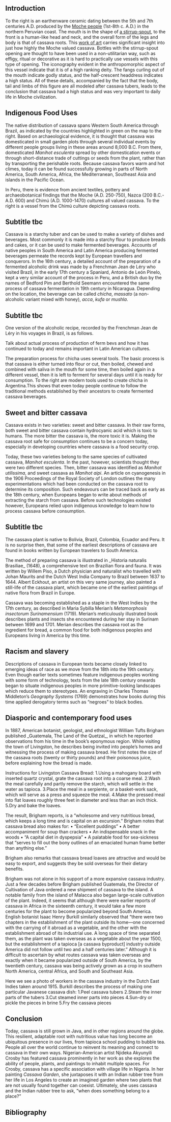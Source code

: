 
<param ve-config
       title="Cooking with Cassava"
       banner="Crosby.jpg"
       layout="vtl"
       num-maps="x"
       num-specimens="x"
       num-images="x"
       num-primary-sources="x"
       author="Christina Emery, Rachel Hirsch, Melinda Susanto">

<param title="Beatrix Farrand" eid="Q437714">
<param title="cherry blossom" eid="Q871991">

## Introduction 
To the right is an earthenware ceramic dating between the 5th and 7th centuries A.D. produced by the [Moche people](https://www.peabody.harvard.edu/node/2505) (1st-8th c. A.D.) in the northern Peruvian coast. The mouth is in the shape of [a stirrup-spout](https://www.metmuseum.org/toah/hd/moch/hd_moch.htm), to the front is a human-like head and neck, and the overall form of the legs and body is that of cassava roots. This [work of art](https://www.metmuseum.org/art/collection/search/308558) carries significant insight into just how highly the Moche valued cassava. Bottles with the stirrup-spout opening are thought to have been used in a non-utilitarian way, such as effigy, ritual or decorative as it is hard to practically use vessels with this type of opening. The iconography evident in the anthropomorphic aspect of this vessel indicate that it is of a high ranking deity. The fangs curling out of the mouth indicate godly status, and the half-crescent headdress indicates a high status. All of these details, accompanied by the fact that the body, tail and limbs of this figure are all modeled after cassava tubers, leads to the conclusion that cassava had a high status and was very important to daily life in Moche civilization.
<param ve-image
title="Earthenware ceramic" url="Moche.jpg"
       fit="cover"
       attribution="tbc">
<param ve-image
title="Cassava Garden" url="Crosby.jpg"
       fit="contain"
       attribution="Courtesy of the artist">
       
## Indigenous Food Uses
The native distribution of cassava spans Western South America through Brazil, as indicated by the countries highlighted in green on the map to the right. Based on archaeological evidence, it is thought that cassava was domesticated in small garden plots through several individual events by different people groups living in these areas around 8,000 B.C. From there, domesticated _Manihot esculenta_ spread by other domestication events or through short-distance trade of cuttings or seeds from the plant, rather than by transporting the perishable roots. Because cassava favors warm and hot climes, today it can be found successfully growing in parts of North America, South America, Africa, the Mediterranean, Southeast Asia and islands in the Pacific Ocean. 
<param ve-map prefer-geojson center="Q739" zoom="5" basemap="Esri_WorldPhysical">
<param title="Brazil" eid="Q155">
<param title="Peru" eid="Q419">
<param title="Colombia" eid="Q739">

In Peru, there is evidence from ancient textiles, pottery and archaeobotanical findings that the Moche (A.D. 250-750), Nazca (200 B.C.-A.D. 600)  and Chimú (A.D. 1000-1470) cultures all valued cassava. To the right is a vessel from the Chimú culture depicting cassava roots.
<param ve-image
title="Pottery vessel" url="Chimu.jpg"
       fit="cover"
       attribution="tbc">

## Subtitle tbc
Cassava is a starchy tuber and can be used to make a variety of dishes and beverages. Most commonly it is made into a starchy flour to produce breads and cakes, or it can be used to make fermented beverages. Accounts of native peoples in South America and Latin America producing fermented beverages permeate the records kept by European travellers and conquerors. In the 16th century, a detailed account of the preparation of a fermented alcoholic drink was made by a Frenchman Jean de Léry who visited Brazil, in the early 17th century a Spaniard, Antonio de León Pinelo, kept a very similar account of the process in Peru, and a British duo by the names of Bedford Pim and Berthold Seemann encountered the same process of cassava fermentation in 19th century in Nicaragua.  Depending on the location, the beverage can be called _chicha_, _massato_ (a non-alcoholic variant mixed with honey), _acca_, _kufa_ or _mushla_. 
<param ve-image
title="Antonio de León Pinelo (1636)" url="Pinelo.jpg"
       fit="cover"
       attribution="tbc">

## Subtitle tbc
One version of the alcoholic recipe, recorded by the Frenchman Jean de Léry in his voyages in Brazil, is as follows.
<param ve-image
title="Jean de Lery (1578)" 
url="https://books.google.nl/books?id=rK1hAAAAcAAJ&dq=Histoire%20d'un%20voyage%20fait%20en%20la%20terre%20de%20Br%C3%A9sil&pg=PA136&output=embed"
       fit="cover"
       attribution="tbc">
       
Talk about actual process of production of ferm bevs and how it has continued to today and remains important in Latin American cultures.
<param ve-image
title="Pots" url="Pots.jpg"
       fit="cover"
       attribution="tbc">
The preparation process for chicha uses several tools.  The basic process is that cassava is either turned into flour or cut, then boiled, chewed and combined with saliva in the mouth for some time, then boiled again in a different vessel, then it is left to ferment for several days until it is ready for consumption. To the right are modern tools used to create chicha in Argentina.This shows that even today people continue to follow the traditional methods established by their ancestors to create fermented cassava beverages.


## Sweet and bitter cassava
Cassava exists in two varieties: sweet and bitter cassava. In their raw forms, both sweet and bitter cassava contain hydrocyanic acid which is toxic to humans. The more bitter the cassava is, the more toxic it is. Making the cassava root safe for consumption continues to be a concern today, especially in developing countries where cassava is a food security crop.
<param ve-plant-specimen jpid="10.5555/al.ap.specimen.bm001046663">

Today, these two varieties belong to the same species of cultivated cassava, _Manihot esculenta_. In the past, however, scientists thought they were two different species. Then, bitter cassava was identified as _Manihot utilissima_, and sweet cassava as _Manihot aipi_. An article on cyanogenesis in the 1906 Proceedings of the Royal Society of London outlines the many experimentations which had been conducted on the cassava root to determine its composition. Such endeavours can be traced back as early as the 18th century, when Europeans began to write about methods of extracting the starch from cassava. Before such technologies existed however, Europeans relied upon indigenous knowledge to learn how to process cassava before consumption. 

## Subtitle tbc
The cassava plant is native to Bolivia, Brazil, Colombia, Ecuador and Peru. It is no surprise then, that some of the earliest descriptions of cassava are found in books written by European travelers to South America.
<param ve-image
title="_Historia naturalis Brasiliae_(1648)" url="https://www.biodiversitylibrary.org/pageimage/47360879"
       fit="cover"
       attribution="Biodiversity Heritage Library">
The method of preparing cassava is illustrated in _Historia naturalis Brasiliae_ (1648), a comprehensive text on Brazilian flora and fauna. It was written by Willem Piso, a Dutch physician and naturalist who travelled with Johan Maurits and the Dutch West India Company to Brazil between 1637 to 1644. Albert Eckhout, an artist on this very same journey, also painted a still-life of the cassava plant, which became one of the earliest paintings of native flora from Brazil in Europe.
<param ve-image
title="Albert Eckhout,_Still life with Mandioca_, 17th century, National Museum of Denmark" url="Albert_Eckhout_Mandioca.jpg"
       fit="cover"
       attribution="Wikimedia Commons">

Cassava was becoming established as a staple in the West Indies by the 17th century, as described in Maria Sybilla Merian’s _Metamorphosis insectorum Surinamensium_ (1719). Merian’s meticulously illustrated book describes plants and insects she encountered during her stay in Surinam between 1699 and 1701. Merian describes the cassava root as the ingredient for bread, a common food for both indigenous peoples and Europeans living in America by this time. 
<param ve-image
title="Maria Sybilla Merian, 17th century" url="https://ids.lib.harvard.edu/ids/iiif/481769556/full/full/0/default.jpg"
       fit="cover"
       attribution="Dumbarton Oaks">


## Racism and slavery
Descriptions of cassava in European texts became closely linked to emerging ideas of race as we move from the 18th into the 19th century. Even though earlier texts sometimes feature indigenous peoples working with some form of technology, texts from the late 18th century onwards began to situate indigenous peoples in more primitive-looking landscapes which reduce them to stereotypes. An engraving in Charles Thomas Middleton’s _Geography Systems_ (1769) demonstrates how books during this time applied derogatory terms such as “negroes” to black bodies.
<param ve-storiiies id="861e9">

## Diasporic and contemporary food uses
<param ve-image
title="William Tufts Brigham,_Guatemala, The Land of the Quetzal_(1887)" url="Guatemala.jpg"
       fit="cover"
       attribution="Wikimedia Commons">
In 1887, American botanist, geologist, and ethnologist William Tufts Brigham published _Guatemala, The Land of the Quetzal_, in which he reported observations from his time in the book’s eponymous region. While visiting the town of Livingston, he describes being invited into people’s homes and witnessing the process of making cassava bread. He first notes the size of the cassava roots (twenty or thirty pounds) and their poisonous juice, before explaining how the bread is made.
 
Instructions for Livingston Cassava Bread:
1.Using a mahogany board with inserted quartz crystal, grate the cassava root into a coarse meal.
2.Wash the meal carefully and partly remove the starch, which will settle in the water as tapioca.
3.Place the meal in a serpiente, or a basket-work sack, which will serve as a press and squeeze the meal.
4.Make the pressed meal into flat loaves roughly three feet in diameter and less than an inch thick.
5.Dry and bake the loaves. 

The result, Brigham reports, is a “wholesome and very nutritious bread, which keeps a long time and is capital on an excursion.” Brigham notes that cassava bread also makes for:
•	“Excellent puddings”
•	A better accompaniment for soup than crackers
•	An indispensable snack in the woods
•	“A capital diet in dyspepsia”
•	A palatable food for sea-sickness that “serves to fill out the bony outlines of an emaciated human frame better than anything else.”
 
Brigham also remarks that cassava bread loaves are attractive and would be easy to export, and suggests they be sold overseas for their dietary benefits.

<param ve-image
title="Dutch East Indies, 1915" url="Indonesia.jpg"
       fit="cover"
       attribution="Wikimedia Commons">
Brigham was not alone in his support of a more expansive cassava industry. Just a few decades before Brigham published Guatemala, the Director of Cultivation of Java ordered a new shipment of cassava to the island. A notable family from the island of Malacca also began  large-scale cultivation of the plant. Indeed, it seems that although there were earlier reports of cassava in Africa in the sixteenth century, it would take a few more centuries for the plant to become popularized beyond South America. English botanist Isaac Henry Burkill similarly observed that “there were two chapters in the establishment of the plant outside its home—one concerned with the carrying of it abroad as a vegetable, and the other with the establishment abroad of its industrial use. A long space of time separated them, as the plant was taken overseas as a vegetable about the year 1500, but the establishment of a tapioca [a cassava byproduct] industry outside America did not follow until two and a half centuries later.” Although it is difficult to ascertain by what routes cassava was taken overseas and exactly when it became popularized outside of South America, by the twentieth century, cassava was being actively grown as a crop in southern North America, central Africa, and South and Southeast Asia.

Here we see a photo of workers in the cassava industry in the Dutch East Indies taken around 1915. Burkill describes the process of making one particular Javanese cassava dish:
1.Peel cassava tubers
2.Steam the inner parts of the tubers
3.Cut steamed inner parts into pieces
4.Sun-dry or pickle the pieces in brine
5.Fry the cassava pieces 

## Conclusion
Today, cassava is still grown in Java, and in other regions around the globe. This resilient, adaptable root with nutritious value has long become an ubiquitous presence in our lives, from tapioca school pudding to bubble tea. People all over the world continue to reinvent its meaning and connect to cassava in their own ways. Nigerian-American artist Njideka Akyunyili Crosby has featured cassava prominently in her work as she explores the ability of people, plants, and paintings to inhabit multiple spaces. For Crosby, cassava has a specific association with village life in Nigeria. In her painting _Cassava Garden_, she juxtaposes it with an Indian rubber tree from her life in Los Angeles to create an imagined garden where two plants that are not usually found together can coexist. Ultimately, she uses cassava and the Indian rubber tree to ask, “when does something belong to a place?” 
<param ve-image
title="Cassava Garden" url="Crosby.jpg"
       fit="contain"
       attribution="Courtesy of the artist">
<param ve-storiiies id="2e1e3">
<param ve-video id="pUZijlho9CM" title="Crosby">

## Bibliography